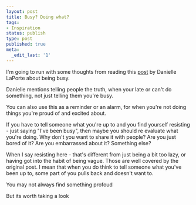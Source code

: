 ```yaml
---
layout: post
title: Busy? Doing what?
tags:
- Inspiration
status: publish
type: post
published: true
meta:
  _edit_last: '1'
---
```

I'm going to run with some thoughts from reading this <a title="We know you're busy now shut up about it" href="http://whitehottruth.com/business-wealth-articles/we-know-youre-busy-now-shut-up-about-it/">post</a> by Danielle LaPorte about being busy.

Danielle mentions telling people the truth, when your late or can't do something, not just telling them you're busy.

You can also use this as a reminder or an alarm, for when you're not doing things you're proud of and excited about.

If you have to tell someone what you're up to and you find yourself resisting - just saying "I've been busy", then maybe you should re evaluate what you're doing. Why don't you want to share it with people? Are you just bored of it? Are you embarrassed about it? Something else?

When I say resisting here - that's different from just being a bit too lazy, or having got into the habit of being vague. Those are well covered by the original post. I mean that when you do think to tell someone what you've been up to, some part of you pulls back and doesn't want to.

You may not always find something profoud

But its worth taking a look
<div id="_mcePaste" style="overflow: hidden; position: absolute; left: -10000px; top: 0px; width: 1px; height: 1px;">http://whitehottruth.com/business-wealth-articles/we-know-youre-busy-now-shut-up-about-it/S</div>
